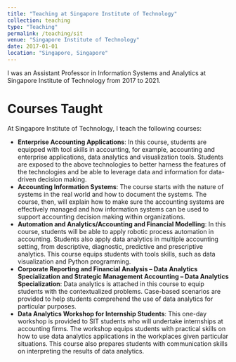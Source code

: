 ```yaml
---
title: "Teaching at Singapore Institute of Technology"
collection: teaching
type: "Teaching"
permalink: /teaching/sit
venue: "Singapore Institute of Technology"
date: 2017-01-01
location: "Singapore, Singapore"
---
```


I was an Assistant Professor in Information Systems and Analytics at Singapore Institute of Technology from 2017 to 2021.

Courses Taught
======

At Singapore Institute of Technology, I teach the following courses:

* **Enterprise Accounting Applications**: In this course, students are equipped with tool skills in accounting, for example, accounting and enterprise applications, data analytics and visualization tools. Students are exposed to the above technologies to better harness the features of the technologies and be able to leverage data and information for data-driven decision making.
* **Accounting Information Systems**: The course starts with the nature of systems in the real world and how to document the systems. The course, then, will explain how to make sure the accounting systems are effectively managed and how information systems can be used to support accounting decision making within organizations.
* **Automation and Analytics/Accounting and Financial Modelling**: In this course, students will be able to apply robotic process automation in accounting. Students also apply data analytics in multiple accounting setting, from descriptive, diagnostic, predictive and prescriptive analytics. This course equips students with tools skills, such as data visualization and Python programming.
* **Corporate Reporting and Financial Analysis – Data Analytics Specialization and Strategic Management Accounting – Data Analytics Specialization**: Data analytics is attached in this course to equip students with the contextualized problems. Case-based scenarios are provided to help students comprehend the use of data analytics for particular purposes.
* **Data Analytics Workshop for Internship Students**: This one-day workshop is provided to SIT students who will undertake internships at  accounting firms. The workshop equips students with practical skills on how to use data analytics applications in the workplaces given particular situations. This course also prepares students with communication skills on interpreting the results of data analytics.
